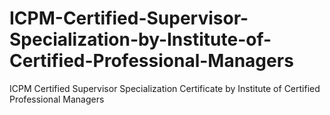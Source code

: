 # ICPM-Certified-Supervisor-Specialization-by-Institute-of-Certified-Professional-Managers
ICPM Certified Supervisor Specialization Certificate by Institute of Certified Professional Managers
